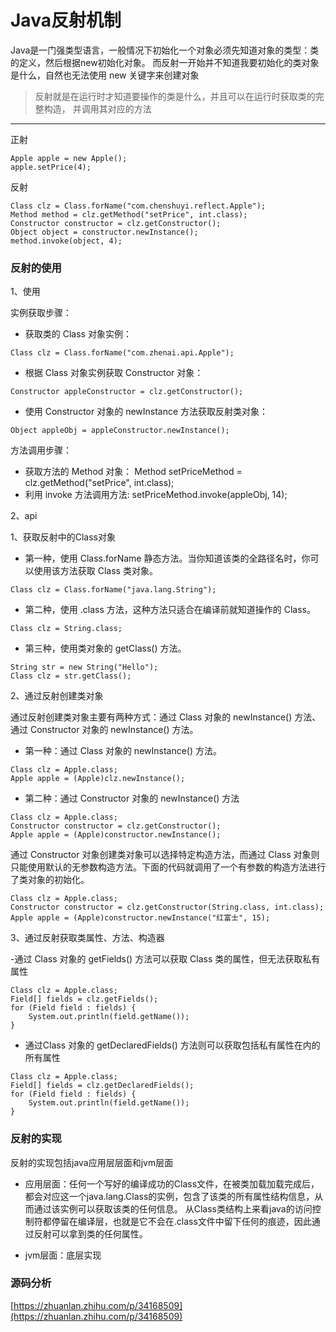 # Java反射机制

Java是一门强类型语言，一般情况下初始化一个对象必须先知道对象的类型：类的定义，然后根据new初始化对象。
而反射一开始并不知道我要初始化的类对象是什么，自然也无法使用 new 关键字来创建对象

>反射就是在运行时才知道要操作的类是什么，并且可以在运行时获取类的完整构造，
并调用其对应的方法
---

正射
```
Apple apple = new Apple();
apple.setPrice(4);
```

反射
```
Class clz = Class.forName("com.chenshuyi.reflect.Apple");
Method method = clz.getMethod("setPrice", int.class);
Constructor constructor = clz.getConstructor();
Object object = constructor.newInstance();
method.invoke(object, 4);
```

### 反射的使用

1、使用

实例获取步骤：

- 获取类的 Class 对象实例：
```
Class clz = Class.forName("com.zhenai.api.Apple");
```

- 根据 Class 对象实例获取 Constructor 对象：
```
Constructor appleConstructor = clz.getConstructor();
```

- 使用 Constructor 对象的 newInstance 方法获取反射类对象：
```
Object appleObj = appleConstructor.newInstance();
```

方法调用步骤：

- 获取方法的 Method 对象：
Method setPriceMethod = clz.getMethod("setPrice", int.class);
- 利用 invoke 方法调用方法:
setPriceMethod.invoke(appleObj, 14);

2、api

1、获取反射中的Class对象

- 第一种，使用 Class.forName 静态方法。当你知道该类的全路径名时，你可以使用该方法获取 Class 类对象。
```
Class clz = Class.forName("java.lang.String");
```

- 第二种，使用 .class 方法，这种方法只适合在编译前就知道操作的 Class。
```
Class clz = String.class;
```

- 第三种，使用类对象的 getClass() 方法。
```
String str = new String("Hello");
Class clz = str.getClass();
```

2、通过反射创建类对象

通过反射创建类对象主要有两种方式：通过 Class 对象的 newInstance() 方法、通过 Constructor 对象的 newInstance() 方法。

- 第一种：通过 Class 对象的 newInstance() 方法。
```
Class clz = Apple.class;
Apple apple = (Apple)clz.newInstance();
```

- 第二种：通过 Constructor 对象的 newInstance() 方法
```
Class clz = Apple.class;
Constructor constructor = clz.getConstructor();
Apple apple = (Apple)constructor.newInstance();
```

通过 Constructor 对象创建类对象可以选择特定构造方法，而通过 Class 对象则只能使用默认的无参数构造方法。下面的代码就调用了一个有参数的构造方法进行了类对象的初始化。
```
Class clz = Apple.class;
Constructor constructor = clz.getConstructor(String.class, int.class);
Apple apple = (Apple)constructor.newInstance("红富士", 15);
```

3、通过反射获取类属性、方法、构造器

-通过 Class 对象的 getFields() 方法可以获取 Class 类的属性，但无法获取私有属性
```
Class clz = Apple.class;
Field[] fields = clz.getFields();
for (Field field : fields) {
    System.out.println(field.getName());
}
```

- 通过Class 对象的 getDeclaredFields() 方法则可以获取包括私有属性在内的所有属性
```
Class clz = Apple.class;
Field[] fields = clz.getDeclaredFields();
for (Field field : fields) {
    System.out.println(field.getName());
}
```

### 反射的实现

反射的实现包括java应用层层面和jvm层面

- 应用层面：任何一个写好的编译成功的Class文件，在被类加载加载完成后，都会对应这一个java.lang.Class<T>的实例，包含了该类的所有属性结构信息，从而通过该实例可以获取该类的任何信息。
从Class类结构上来看java的访问控制符都停留在编译层，也就是它不会在.class文件中留下任何的痕迹，因此通过反射可以拿到类的任何属性。

- jvm层面：底层实现

### 源码分析


[https://zhuanlan.zhihu.com/p/34168509](https://zhuanlan.zhihu.com/p/34168509)